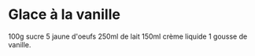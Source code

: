 # Glace à la vanille

100g sucre
5 jaune d'oeufs
250ml de lait
150ml crème liquide
1 gousse de vanille.
